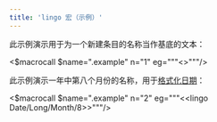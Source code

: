 ```yaml
---
title: 'lingo 宏（示例）'
---
```


此示例演示用于为一个新建条目的名称当作基底的文本：

<$macrocall $name=".example" n="1" eg="""<<lingo DefaultNewTiddlerTitle>>"""/>

此示例演示一年中第八个月份的名称，用于[格式化日期](DateFormat)：

<$macrocall $name=".example" n="2" eg="""<<lingo Date/Long/Month/8>>"""/>

